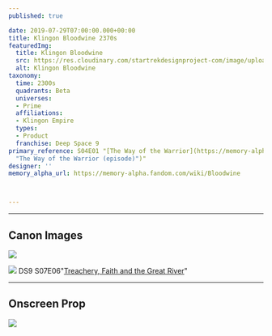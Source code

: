 ```yaml
---
published: true

date: 2019-07-29T07:00:00.000+00:00
title: Klingon Bloodwine 2370s
featuredImg:
  title: Klingon Bloodwine
  src: https://res.cloudinary.com/startrekdesignproject-com/image/upload/v1564441659/KlingonBloodWine.png
  alt: Klingon Bloodwine
taxonomy:
  time: 2300s
  quadrants: Beta
  universes:
  - Prime
  affiliations:
  - Klingon Empire
  types:
  - Product
  franchise: Deep Space 9
primary_reference: S04E01 "[The Way of the Warrior](https://memory-alpha.fandom.com/wiki/The_Way_of_the_Warrior
  "The Way of the Warrior (episode)")"
designer: ''
memory_alpha_url: https://memory-alpha.fandom.com/wiki/Bloodwine



---
```

___
## Canon Images

![](https://res.cloudinary.com/startrekdesignproject-com/image/upload/v1564441659/KlingonBloodwine_The-way-of-the-warrior.jpg)


![](https://res.cloudinary.com/startrekdesignproject-com/image/upload/v1564441659/KlingonBloodwine_Treachery_-faith-and-the-Great-River.jpg) DS9 S07E06"[Treachery, Faith and the Great River](https://memory-alpha.fandom.com/wiki/Treachery,_Faith_and_the_Great_River "Treachery, Faith and the Great River (episode)")"


___
## Onscreen Prop

![](https://res.cloudinary.com/startrekdesignproject-com/image/upload/v1564441659/KlingonBloodWine_Prop.jpg)